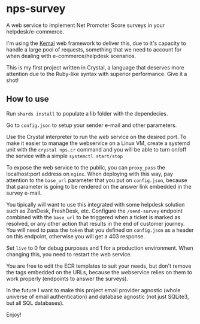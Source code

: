 # nps-survey

A web service to implement Net Promoter Score surveys in your helpdesk/e-commerce.

I'm using the [Kemal](https://kemalcr.com/) web framework to deliver this, due to it's capacity to handle a large pool of requests, something that we need to account for when dealing with e-commerce/helpdesk scenarios.

This is my first project written in Crystal, a language that deserves more attention due to the Ruby-like syntax with superior performance. Give it a shot!

## How to use

Run `shards install` to populate a lib folder with the dependecies.

Go to `config.json` to setup your sender e-mail and other parameters.

Use the Crystal interpreter to run the web service on the desired port. To make it easier to manage the webservice on a Linux VM, create a systemd unit with the `crystal nps.cr` command and you will be able to turn on/off the service with a simple `systemctl start/stop`

To expose the web service to the public, you can `proxy_pass` the localhost:port address on `nginx`. When deploying with this way, pay attention to the `base_url` parameter that you put on `config.json`, because that parameter is going to be rendered on the answer link embedded in the survey e-mail.

You tipically will want to use this integrated with some helpdesk solution such as ZenDesk, FreshDesk, etc. Configure the `/send-survey` endpoint combined with the `base_url` to be triggered when a ticket is marked as resolved, or any other action that results in the end of customer journey. You will need to pass the `token` that you defined on `config.json` as a header on this endpoint, otherwise you will get a 403 response.

Set `live` to 0 for debug purposes and 1 for a production environment. When changing this, you need to restart the web service.

You are free to edit the ECR templates to suit your needs, but don't remove the tags embedded on the URLs, because the webservice relies on them to work properly (endpoints to answer the surveys).



In the future I want to make this project email provider agnostic (whole universe of email authentication) and database agnostic (not just SQLite3, but all SQL databases).

Enjoy!